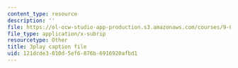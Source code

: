 ```yaml
---
content_type: resource
description: ''
file: https://ol-ocw-studio-app-production.s3.amazonaws.com/courses/9-00sc-introduction-to-psychology-fall-2011/121dcde3010d5ef6876b6916920afbd1_Qw4SkvZ03cc.vtt
file_type: application/x-subrip
resourcetype: Other
title: 3play caption file
uid: 121dcde3-010d-5ef6-876b-6916920afbd1
---
```

